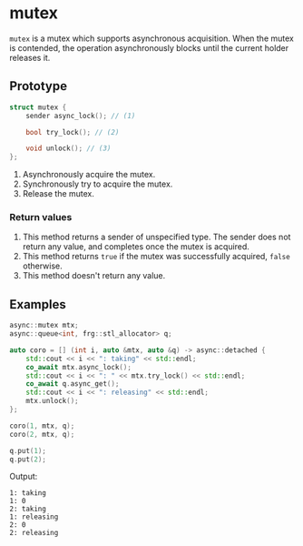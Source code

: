 # mutex

`mutex` is a mutex which supports asynchronous acquisition. When the mutex is
contended, the operation asynchronously blocks until the current holder
releases it.

## Prototype

```cpp
struct mutex {
	sender async_lock(); // (1)

	bool try_lock(); // (2)

	void unlock(); // (3)
};
```

1. Asynchronously acquire the mutex.
2. Synchronously try to acquire the mutex.
3. Release the mutex.

### Return values
1. This method returns a sender of unspecified type. The sender does not return
any value, and completes once the mutex is acquired.
2. This method returns `true` if the mutex was successfully acquired, `false` otherwise.
3. This method doesn't return any value.

## Examples

```cpp
async::mutex mtx;
async::queue<int, frg::stl_allocator> q;

auto coro = [] (int i, auto &mtx, auto &q) -> async::detached {
	std::cout << i << ": taking" << std::endl;
	co_await mtx.async_lock();
	std::cout << i << ": " << mtx.try_lock() << std::endl;
	co_await q.async_get();
	std::cout << i << ": releasing" << std::endl;
	mtx.unlock();
};

coro(1, mtx, q);
coro(2, mtx, q);

q.put(1);
q.put(2);
```

Output:
```
1: taking
1: 0
2: taking
1: releasing
2: 0
2: releasing
```

